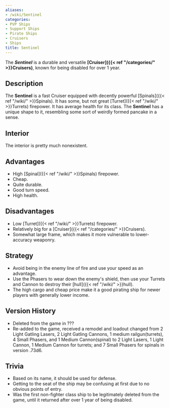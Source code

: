 ```yaml
---
aliases:
- /wiki/Sentinel
categories:
- PVP Ships
- Support Ships
- Pirate Ships
- Cruisers
- Ships
title: Sentinel
---
```


The **_Sentinel_** is a durable and versatile **[Cruiser]({{< ref "/categories/" >}}Cruisers)**, known for being disabled for over 1 year.

## Description

The **Sentinel** is a fast Cruiser equipped with decently powerful [Spinals]({{< ref "/wiki/" >}}Spinals). It has some, but not great [Turret]({{< ref "/wiki/" >}}Turrets) firepower. It has average health for its class. The **Sentinel** has a unique shape to it, resembling some sort of weirdly formed pancake in a sense.

## Interior

The interior is pretty much nonexistent.

## Advantages

- High [Spinal]({{< ref "/wiki/" >}}Spinals) firepower.
- Cheap.
- Quite durable.
- Good turn speed.
- High health.

## Disadvantages

- Low [Turret]({{< ref "/wiki/" >}}Turrets) firepower.
- Relatively big for a [Cruiser]({{< ref "/categories/" >}}Cruisers).
- Somewhat large frame, which makes it more vulnerable to lower-accuracy weaponry.

## Strategy

- Avoid being in the enemy line of fire and use your speed as an advantage.
- Use the Phasers to wear down the enemy's shield, then use your Turrets and Cannon to destroy their [hull]({{< ref "/wiki/" >}}hull).
- The high cargo and cheap price make it a good pirating ship for newer players with generally lower income.

## Version History 

- Deleted from the game in ???
- Re-added to the game, received a remodel and loadout changed from 2 Light Gatling Lasers, 2 Light Gatling Cannons, 1 medium railgun(turrets), 4 Small Phasers, and 1 Medium Cannon(spinal) to 2 Light Lasers, 1 Light Cannon, 1 Medium Cannon for turrets; and 7 Small Phasers for spinals in version .73d6.

## Trivia

- Based on its name, it should be used for defense.
- Getting to the seat of the ship may be confusing at first due to no obvious points of entry.
- Was the first non-fighter class ship to be legitimately deleted from the game, until it returned after over 1 year of being disabled.